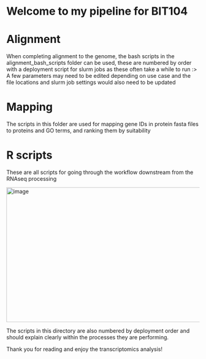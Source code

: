 # Welcome to my pipeline for BIT104

# Alignment
When completing alignment to the genome, the bash scripts in the alignment_bash_scripts folder can be used, these are numbered by order with a deployment script for slurm jobs as these often take a while to run :>
A few parameters may need to be edited depending on use case and the file locations and slurm job settings would also need to be updated

# Mapping
The scripts in this folder are used for mapping gene IDs in protein fasta files to proteins and GO terms, and ranking them by suitability

# R scripts
These are all scripts for going through the workflow downstream from the RNAseq processing

<img width="599" height="352" alt="image" src="https://github.com/user-attachments/assets/4716d549-7996-464e-bd9a-f467174b241c" />

The scripts in this directory are also numbered by deployment order and should explain clearly within the processes they are performing.

Thank you for reading and enjoy the transcriptomics analysis!
